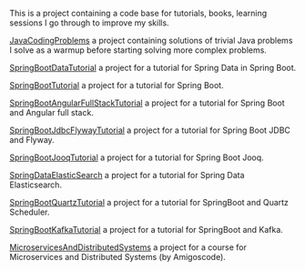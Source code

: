 This is a project containing a code base for tutorials, books, learning sessions I go through to improve my skills.

[JavaCodingProblems](JavaCodingProblems/README.MD) a project containing solutions of trivial Java problems I solve as
a warmup before starting solving more complex problems.

[SpringBootDataTutorial](SpringBootDataTutorial/README.MD) a project for a tutorial for Spring Data in Spring Boot.

[SpringBootTutorial](SpringBootTutorial/README.MD) a project for a tutorial for Spring Boot.

[SpringBootAngularFullStackTutorial](SpringBootAngularFullStackTutorial/README.MD) a project for a tutorial for Spring Boot and Angular full stack.

[SpringBootJdbcFlywayTutorial](SpringBootJdbcFlywayTutorial/README.MD) a project for a tutorial for Spring Boot JDBC and Flyway.

[SpringBootJooqTutorial](SpringBootJooqTutorial/README.MD) a project for a tutorial for Spring Boot Jooq.

[SpringDataElasticSearch](SpringDataElasticSearch/README.MD) a project for a tutorial for Spring Data Elasticsearch.

[SpringBootQuartzTutorial](SpringBootQuartzTutorial/README.MD) a project for a tutorial for SpringBoot and Quartz Scheduler.

[SpringBootKafkaTutorial](SpringBootKafkaTutorial/README.MD) a project for a tutorial for SpringBoot and Kafka.

[MicroservicesAndDistributedSystems](MicroservicesAndDistributedSystems/README.MD) a project for a course for Microservices and Distributed Systems (by Amigoscode).